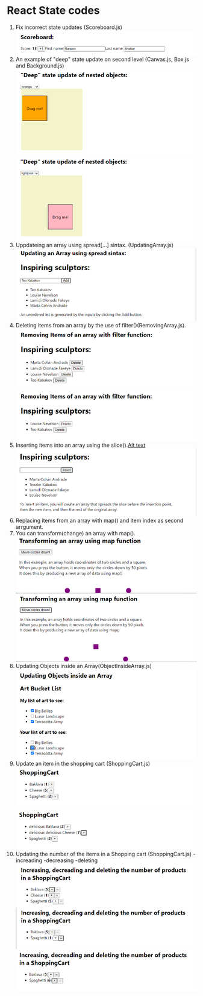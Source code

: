 # React State codes

1. Fix incorrect state updates (Scoreboard.js)![Alt text](image-8.png)
2. An example of "deep" state update on second level (Canvas.js, Box.js and Background.js)![Alt text](image-6.png)![Alt text](image-7.png)
3. Uppdateing an array using spread[...] sintax. (UpdatingArray.js)![Alt text](image-3.png)
4. Deleting items from an array by the use of filter()(RemovingArray.js).![Alt text](image-4.png)![Alt text](image-5.png)
5. Inserting items into an array using the slice().[Alt text](image-10.png)![Alt text](image-11.png)
6. Replacing items from an array with map() and item index as second arrgument.
7. You can transform(change) an array with map().![Alt text](image-12.png)![Alt text](image-13.png)
8. Updating Objects inside an Array(ObjectInsideArray.js)![Alt text](image-14.png)
9. Update an item in the shopping cart (ShoppingCart.js)![Alt text](image-15.png)![Alt text](image-16.png)
10. Updating the number of the items in a Shopping cart (ShoppingCart.js)
    -increading
    -decreasing
    -deleting
    ![Alt text](image-17.png)![Alt text](image-19.png)![Alt text](image-18.png)
